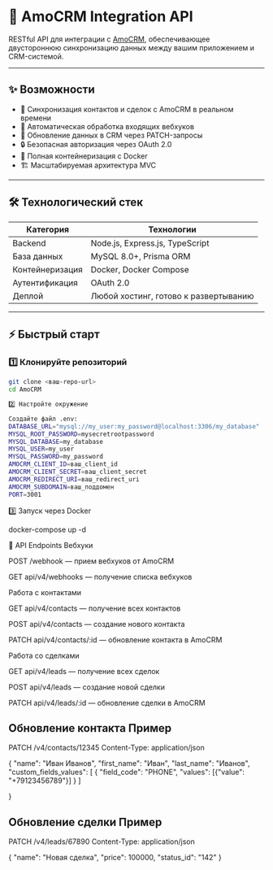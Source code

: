 # 🚀 AmoCRM Integration API

RESTful API для интеграции с [AmoCRM](https://www.amocrm.com/), обеспечивающее двустороннюю синхронизацию данных между вашим приложением и CRM-системой.

---

## ✨ Возможности

- 🔄 Синхронизация контактов и сделок с AmoCRM в реальном времени  
- 📩 Автоматическая обработка входящих вебхуков  
- 📝 Обновление данных в CRM через PATCH-запросы  
- 🔒 Безопасная авторизация через OAuth 2.0 
- 🐳 Полная контейнеризация с Docker  
- 🏗 Масштабируемая архитектура MVC  

---

## 🛠 Технологический стек

| Категория       | Технологии                            |
| --------------- | ------------------------------------- |
| Backend         | Node.js, Express.js, TypeScript       |
| База данных     | MySQL 8.0+, Prisma ORM                |
| Контейнеризация | Docker, Docker Compose                |
| Аутентификация  | OAuth 2.0                             |
| Деплой          | Любой хостинг, готово к развертыванию |

---

## ⚡ Быстрый старт

### 1️⃣ Клонируйте репозиторий

```bash
git clone <ваш-repo-url>
cd AmoCRM

2️⃣ Настройте окружение

Создайте файл .env:
DATABASE_URL="mysql://my_user:my_password@localhost:3306/my_database"
MYSQL_ROOT_PASSWORD=mysecretrootpassword
MYSQL_DATABASE=my_database
MYSQL_USER=my_user
MYSQL_PASSWORD=my_password
AMOCRM_CLIENT_ID=ваш_client_id
AMOCRM_CLIENT_SECRET=ваш_client_secret
AMOCRM_REDIRECT_URI=ваш_redirect_uri
AMOCRM_SUBDOMAIN=ваш_поддомен
PORT=3001
```

3️⃣ Запуск через Docker

docker-compose up -d


📡 API Endpoints
Вебхуки

POST /webhook — прием вебхуков от AmoCRM

GET api/v4/webhooks — получение списка вебхуков

Работа с контактами

GET api/v4/contacts — получение всех контактов

POST api/v4/contacts — создание нового контакта

PATCH api/v4/contacts/:id — обновление контакта в AmoCRM

Работа со сделками

GET api/v4/leads — получение всех сделок

POST api/v4/leads — создание новой сделки

PATCH api/v4/leads/:id — обновление сделки в AmoCRM

## Обновление контакта Пример


PATCH /v4/contacts/12345
Content-Type: application/json

{
  "name": "Иван Иванов",
  "first_name": "Иван",
  "last_name": "Иванов",
  "custom_fields_values": [
    {
      "field_code": "PHONE",
      "values": [{"value": "+79123456789"}]
    }
  ]

}



## Обновление сделки Пример


PATCH /v4/leads/67890
Content-Type: application/json

{
  "name": "Новая сделка",
  "price": 100000,
  "status_id": "142"
}


